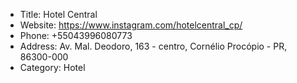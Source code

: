 -  Title: Hotel Central
-  Website: https://www.instagram.com/hotelcentral_cp/
-  Phone: +55043996080773
-  Address: Av. Mal. Deodoro, 163 - centro, Cornélio Procópio - PR, 86300-000
-  Category: Hotel
